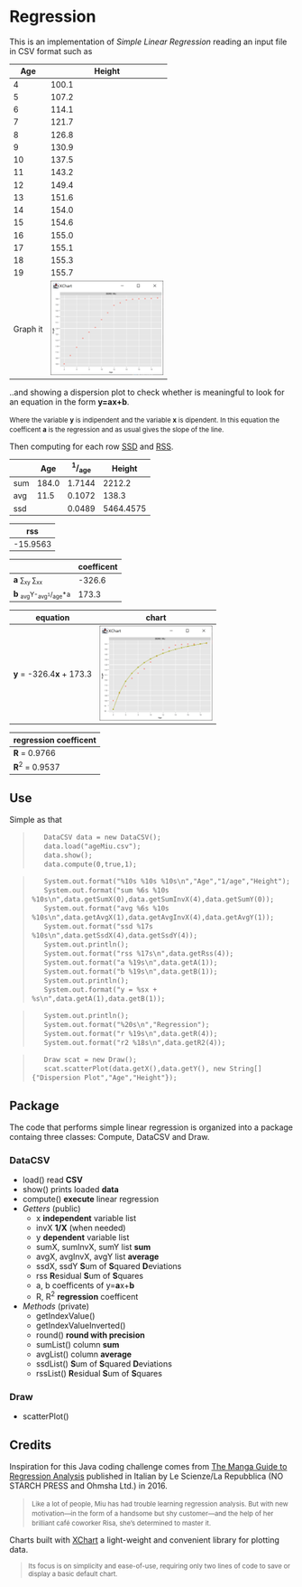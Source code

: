 # Regression

This is an implementation of *Simple Linear Regression* reading an input file in CSV format such as

| Age | Height |
| --- | --- |
| 4 | 100.1 |
| 5 | 107.2 |
| 6 | 114.1 |
| 7 | 121.7 |
| 8 | 126.8 |
| 9 | 130.9 |
| 10 | 137.5 |
| 11 | 143.2 |
| 12 | 149.4 |
| 13 | 151.6 |
| 14 | 154.0 |
| 15 | 154.6 |
| 16 | 155.0 |
| 17 | 155.1 |
| 18 | 155.3 |
| 19 | 155.7 |
| Graph it | <img src="img/chart_Miu.PNG" width="200" /> |

..and showing a dispersion plot to check whether is meaningful to look for an equation in the form **y=ax+b**. 

<small>Where the variable **y** is indipendent and the variable  **x** is dipendent. In this equation the coefficent **a** is the regression and as usual gives the slope of the line.</small>

Then computing for each row [SSD](https://www.investopedia.com/terms/s/sum-of-squares.asp) and [RSS](https://en.wikipedia.org/wiki/Residual_sum_of_squares).

| | Age | <sup>1</sup>/<sub>age</sub> | Height |
| --- | --- | --- | --- |
| sum | 184.0 | 1.7144 | 2212.2 |
| avg | 11.5 | 0.1072 | 138.3 |
| ssd | | 0.0489 | 5464.4575 |

| rss |
| --- |
| -15.9563| |

| | coefficent |
| --- | --- |
| **a** <small>&sum;<sub>xy</sub> &sum;<sub>xx</sub></small> | -326.6 |
| **b** <small><sub>avg</sub>Y-<sub>avg<sup>1</sup></sub>/<sub>age</sub>*a</small> |  173.3 | 

| equation | chart |
| --- | --- |
| **y** = -326.4**x** + 173.3 | <img src="img/regl_Miu.PNG" width="200" /> |

| regression coefficent |
| --- |
| **R** = 0.9766 |
| **R**<sup>2</sup> = 0.9537 |


## Use
Simple as that
>        DataCSV data = new DataCSV();
>        data.load("ageMiu.csv");
>        data.show();
>        data.compute(0,true,1);

>        System.out.format("%10s %10s %10s\n","Age","1/age","Height");
>        System.out.format("sum %6s %10s %10s\n",data.getSumX(0),data.getSumInvX(4),data.getSumY(0));
>        System.out.format("avg %6s %10s %10s\n",data.getAvgX(1),data.getAvgInvX(4),data.getAvgY(1));
>        System.out.format("ssd %17s %10s\n",data.getSsdX(4),data.getSsdY(4));
>        System.out.println();
>        System.out.format("rss %17s\n",data.getRss(4));
>        System.out.format("a %19s\n",data.getA(1));
>        System.out.format("b %19s\n",data.getB(1));
>        System.out.println();
>        System.out.format("y = %sx + %s\n",data.getA(1),data.getB(1));        

>        System.out.println();
>        System.out.format("%20s\n","Regression");
>        System.out.format("r %19s\n",data.getR(4));
>        System.out.format("r2 %18s\n",data.getR2(4));

>        Draw scat = new Draw();
>        scat.scatterPlot(data.getX(),data.getY(), new String[] {"Dispersion Plot","Age","Height"});

## Package
The code that performs simple linear regression is organized into a package containg three classes: Compute, DataCSV and Draw.

### DataCSV
- load()    read **CSV**
- show()    prints loaded **data**
- compute() **execute** linear regression
- *Getters* (public)
    - x **independent** variable list
    - invX  **1/X** (when needed)
    - y **dependent** variable list
    - sumX, sumInvX, sumY   list **sum**
    - avgX, avgInvX, avgY   list **average**
    - ssdX, ssdY    **S**um of **S**quared  **D**eviations
    - rss  **R**esidual **S**um of **S**quares
    - a, b  coefficents of y=**a**x+**b**
    - R, R<sup>2</sup>  **regression** coefficent
- *Methods* (private)
    - getIndexValue()
    - getIndexValueInverted()
    - round()   **round with precision**
    - sumList() column **sum**
    - avgList() column **average**
    - ssdList()  **S**um of **S**quared  **D**eviations
    - rssList()  **R**esidual **S**um of **S**quares

### Draw
- scatterPlot()

## Credits
Inspiration for this Java coding challenge comes from [The Manga Guide to Regression Analysis](https://nostarch.com/regression) published in Italian by Le Scienze/La Repubblica (NO STARCH PRESS and Ohmsha Ltd.) in 2016.<small>
>Like a lot of people, Miu has had trouble learning regression analysis. But with new motivation—in the form of a handsome but shy customer—and the help of her brilliant café coworker Risa, she’s determined to master it.</small>

Charts built with [XChart](https://knowm.org/open-source/xchart/) a light-weight and convenient library for plotting data.<small> 
>Its focus is on simplicity and ease-of-use, requiring only two lines of code to save or display a basic default chart.
</small>
